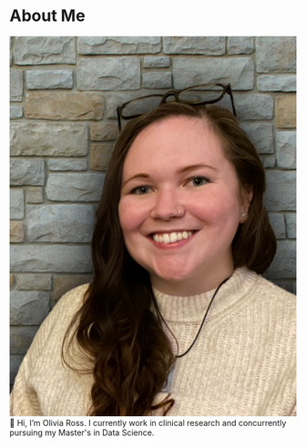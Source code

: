 # About Me
![Headshot](/assets/headshot.jpg)
👋 Hi, I’m Olivia Ross. I currently work in clinical research and concurrently pursuing my Master's in Data Science. 
